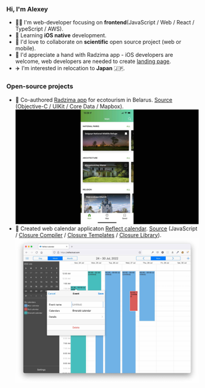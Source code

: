 ### Hi, I'm Alexey

- 👨‍💻 I'm web-developer focusing on **frontend**(JavaScript / Web / React / TypeScript / AWS).
- 🌱 Learning **iOS native** development.
- 🤝 I'd love to collaborate on **scientific** open source project (web or mobile).
- 🤔 I'd appreciate a hand with Radzima app - iOS developers are welcome, web developers are needed to create [landing page](https://github.com/radzima-green-travel/radzima.app).
- ✈️ I'm interested in relocation to **Japan** 🇯🇵.

### Open-source projects
- 🌲 Co-authored [Radzima app](https://apps.apple.com/app/radzima/id1587158874) for ecotourism in Belarus. [Source](https://github.com/radzima-green-travel/green-travel-combine/issues) (Objective-C / UIKit / Core Data / Mapbox).
  <img src="https://raw.githubusercontent.com/alexeykomov/alexeykomov/master/public/images/travel_app2.jpg">
- 📆 Created web calendar applicaton [Reflect calendar](https://reflectcal.com/guest). [Source](https://github.com/reflectcal) (JavaScript / [Closure Compiler](https://developers.google.com/closure/compiler) / [Closure Templates](https://github.com/google/closure-templates) / [Closure Library](https://developers.google.com/closure/library)).
  <img src="https://raw.githubusercontent.com/alexeykomov/alexeykomov/master/public/images/calendar.jpg">

